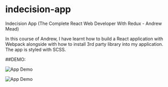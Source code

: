 # indecision-app
Indecision App (The Complete React Web Developer With Redux - Andrew Mead)

In this course of Andrew, I have learnt how to build a React application with Webpack alongside with how to install 3rd party library into my application. The app is styled with SCSS.

##DEMO:

![App Demo](https://res.cloudinary.com/dfjficus1/image/upload/v1551267049/screencapture-localhost-8080-2019-02-27-13_24_57.png "App Demo")

![App Demo](https://res.cloudinary.com/dfjficus1/image/upload/v1551267308/screencapture-localhost-8080-2019-02-27-13_34_30.png "App Demo")

